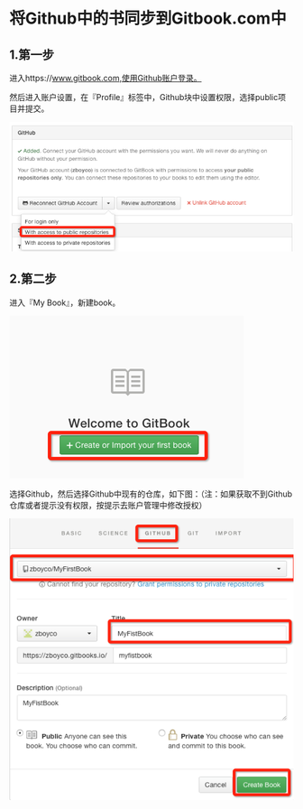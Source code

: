 # 将Github中的书同步到Gitbook.com中

## 1.第一步

进入https:\/\/www.gitbook.com,使用Github账户登录。

然后进入账户设置，在『Profile』标签中，Github块中设置权限，选择public项目并提交。

![](/assets/step5.png)

## 2.第二步

进入『My Book』，新建book。

![](/assets/step4.png)

选择Github，然后选择Github中现有的仓库，如下图：（注：如果获取不到Github仓库或者提示没有权限，按提示去账户管理中修改授权）

![](/assets/step6.png)



